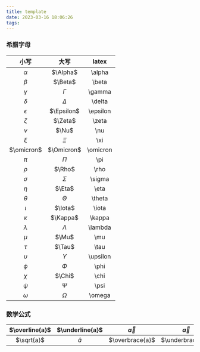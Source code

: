 ```yaml
---
title: template
date: 2023-03-16 18:06:26
tags:
---
```


### 希腊字母

|    小写    |    大写    |  latex   |
| :--------: | :--------: | :------: |
|  $\alpha$  |  $\Alpha$  |  \alpha  |
|  $\beta$   |  $\Beta$   |  \beta   |
|  $\gamma$  |  $\Gamma$  |  \gamma  |
|  $\delta$  |  $\Delta$  |  \delta  |
| $\epsilon$ | $\Epsilon$ | \epsilon |
|  $\zeta$   |  $\Zeta$   |  \zeta   |
|   $\nu$    |   $\Nu$    |   \nu    |
|   $\xi$    |   $\Xi$    |   \xi    |
| $\omicron$ | $\Omicron$ | \omicron |
|   $\pi$    |   $\Pi$    |   \pi    |
|   $\rho$   |   $\Rho$   |   \rho   |
|  $\sigma$  |  $\Sigma$  |  \sigma  |
|   $\eta$   |   $\Eta$   |   \eta   |
|  $\theta$  |  $\Theta$  |  \theta  |
|  $\iota$   |  $\Iota$   |  \iota   |
|  $\kappa$  |  $\Kappa$  |  \kappa  |
| $\lambda$  | $\Lambda$  | \lambda  |
|   $\mu$    |   $\Mu$    |   \mu    |
|   $\tau$   |   $\Tau$   |   \tau   |
| $\upsilon$ | $\Upsilon$ | \upsilon |
|   $\phi$   |   $\Phi$   |   \phi   |
|   $\chi$   |   $\Chi$   |   \chi   |
|   $\psi$   |   $\Psi$   |   \psi   |
|  $\omega$  |  $\Omega$  |  \omega  |

### 数学公式

| $\overline{a}$ | $\underline{a}$ | $\overrightarrow{a}$ | $\overleftarrow{a}$ |
| :------------: | :-------------: | :------------------: | :-----------------: |
|   $\sqrt{a}$   |  $\widehat{a}$  |   $\overbrace{a}$    |  $\underbrace{a}$   |

